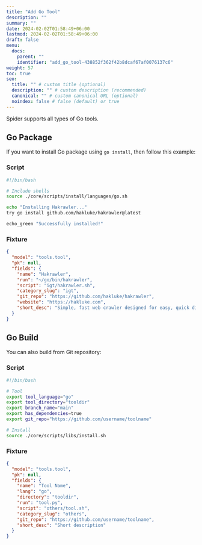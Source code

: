 ```yaml
---
title: "Add Go Tool"
description: ""
summary: ""
date: 2024-02-02T01:58:49+06:00
lastmod: 2024-02-02T01:58:49+06:00
draft: false
menu:
  docs:
    parent: ""
    identifier: "add_go_tool-438852f362f42b8dcaf67af0076137c6"
weight: 57
toc: true
seo:
  title: "" # custom title (optional)
  description: "" # custom description (recommended)
  canonical: "" # custom canonical URL (optional)
  noindex: false # false (default) or true
---
```


Spider supports all types of Go tools.

## Go Package

If you want to install Go package using `go install`, then follow this example:

### Script

```bash {title="igt/hakrawler.sh"}
#!/bin/bash

# Include shells
source ./core/scripts/install/languages/go.sh

echo "Installing Hakrawler..."
try go install github.com/hakluke/hakrawler@latest

echo_green "Successfully installed!"
```

### Fixture

```json {title="igt.json"}
{
  "model": "tools.tool",
  "pk": null,
  "fields": {
    "name": "Hakrawler",
    "run": "~/go/bin/hakrawler",
    "script": "igt/hakrawler.sh",
    "category_slug": "igt",
    "git_repo": "https://github.com/hakluke/hakrawler",
    "website": "https://hakluke.com",
    "short_desc": "Simple, fast web crawler designed for easy, quick discovery of endpoints and assets within a web application."
  }
}
```

## Go Build

You can also build from Git repository:

### Script

```bash {title="others/waymore.sh"}
#!/bin/bash

# Tool
export tool_language="go"
export tool_directory="tooldir"
export branch_name="main"
export has_dependencies=true
export git_repo="https://github.com/username/toolname"

# Install
source ./core/scripts/libs/install.sh
```

### Fixture

```json {title="igt.json"}
{
  "model": "tools.tool",
  "pk": null,
  "fields": {
    "name": "Tool Name",
    "lang": "go",
    "directory": "tooldir",
    "run": "tool.py",
    "script": "others/tool.sh",
    "category_slug": "others",
    "git_repo": "https://github.com/username/toolname",
    "short_desc": "Short description"
  }
}
```
